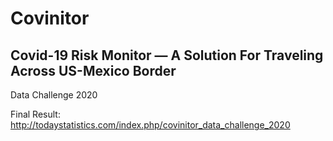 # Covinitor
## Covid-19 Risk Monitor — A Solution For Traveling Across US-Mexico Border

Data Challenge 2020

Final Result: http://todaystatistics.com/index.php/covinitor_data_challenge_2020

